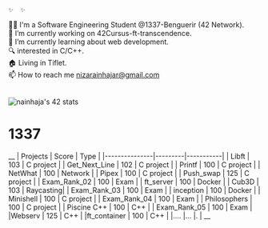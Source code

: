     ✨  ✨ 
👨‍💻 I'm a Software Engineering Student @1337-Benguerir (42 Network).<br>
🔭 I’m currently working on 42Cursus-ft-transcendence.<br>
🌱 I’m currently learning about web development.<br>
🔍 interested in C/C++.<br>
🏠 Living in Tiflet.<br>
📫 How to reach me nizarainhajar@gmail.com<br><br>

<img src="https://badge.mediaplus.ma/kettlebells/nainhaja" alt="nainhaja's 42 stats"/>

# 1337
 __
|   Projects      |  Score    | Type      |
|---------------|---------|-----------|
| Libft         | 103     | C project |
| Get_Next_Line    | 102     | C project |
| Printf          | 100     | C project |
| NetWhat       | 100     | Network   |
| Pipex         | 100     | C project |
| Push_swap     | 125     | C project |
| Exam_Rank_02  | 100     | Exam      |
| ft_server     | 100     | Docker    |
| Cub3D         | 103     | Raycasting|
| Exam_Rank_03  | 100     | Exam      |
| inception     | 100     | Docker    |
| Minishell     | 100     | C project |
| Exam_Rank_04  | 100     | Exam      |
| Philosophers  | 100     | C project |
| Piscine C++   | 100     | C++       |
| Exam_Rank_05  | 100     | Exam      |
|Webserv        | 125     |  C++      |
|ft_container   | 100     |  C++      |
|....           |...      |.          |
__

